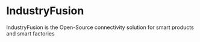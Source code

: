 # IndustryFusion
IndustryFusion is the Open-Source connectivity solution for smart products and smart factories
